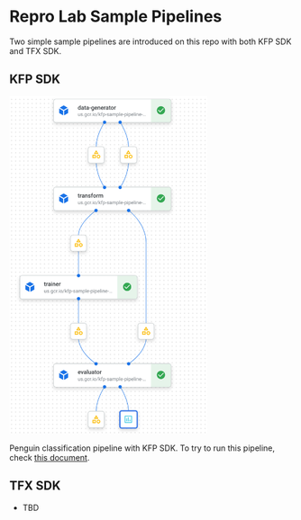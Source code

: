 # Repro Lab Sample Pipelines

Two simple sample pipelines are introduced on this repo with both KFP SDK and TFX SDK.

## KFP SDK

<img src="kfp/dataflow.png" height=600>

Penguin classification pipeline with KFP SDK. To try to run this pipeline, check [this document](kfp/).
## TFX SDK

- TBD
